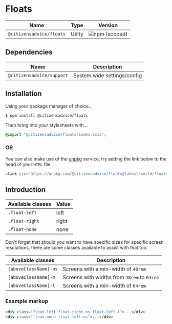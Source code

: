 # Floats

| Name                     | Type   | Version                                                                  |
|--------------------------|--------|--------------------------------------------------------------------------|
| `@citizensadvice/floats` | Utilty | ![npm (scoped)](https://img.shields.io/npm/v/@citizensadvice/floats.svg) |

## Dependencies

| Name                      | Description                 |
|---------------------------|-----------------------------|
| `@citizensadvice/support` | System wide settings/config |

## Installation

Using your package manager of choice...

```shell
$ npm install @citizensadvice/floats
```
Then bring into your stylesheets with...

```scss
@import "@citizensadvice/floats/index.scss";
```

### OR

You can also make use of the [unpkg](https://unpkg.com) service, try adding the link below to the head of your `HTML` file
```html
<link src="https://unpkg.com/@citizensadvice/floats@latest/build/floats.css" />
```

## Introduction

| Available classes | Value |
|-------------------|-------|
| `.float-left`     | left  |
| `.float-right`    | right |
| `.float-none`     | none  |

Don't forget that should you want to have specific sizes for specific screen resolutions, there are some classes available to assist with that too.

| Available classes     | Description                                 |
|-----------------------|---------------------------------------------|
| `[aboveClassName]-ns` | Screens with a min-width of `48rem`         |
| `[aboveClassName]-m`  | Screens with widths from `48rem` to `64rem` |
| `[aboveClassName]-l`  | Screens with a min-width of `64rem`         |


### Example markup
```html
<div class="float-left float-right-ns float-left-l">...</div>
<div class="float-none float-left-ns">...</div>
```